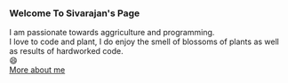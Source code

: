 ### Welcome To Sivarajan's Page

I am passionate towards aggriculture and programming. \
I love to code and plant, I do enjoy the smell of blossoms of plants as well as results of hardworked code. \
😄 \
[More about me](https://sivarajans.github.io)
